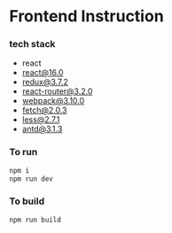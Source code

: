 # Frontend Instruction

### tech stack

+ react
+ react@16.0
+ redux@3.7.2
+ react-router@3.2.0
+ webpack@3.10.0
+ fetch@2.0.3
+ less@2.7.1
+ antd@3.1.3

### To run 

```sh
npm i
npm run dev
```

### To build 
```sh
npm run build 
```